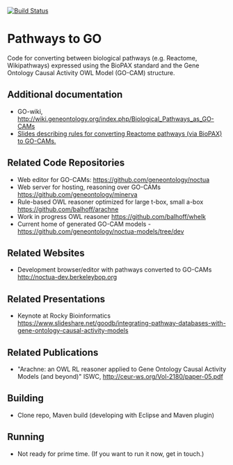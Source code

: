 [![Build Status](https://travis-ci.com/geneontology/pathways2GO.svg?branch=master)](https://travis-ci.com/geneontology/pathways2GO)
# Pathways to GO
Code for converting between biological pathways (e.g. Reactome, Wikipathways) expressed using the BioPAX standard and the Gene Ontology Causal Activity OWL Model (GO-CAM) structure.  

## Additional documentation
- GO-wiki, http://wiki.geneontology.org/index.php/Biological_Pathways_as_GO-CAMs
- [Slides describing rules for converting Reactome pathways (via BioPAX) to GO-CAMs.](https://docs.google.com/presentation/d/1_UAQN09WPCA5win5mbMs1ORMALNwiRwMBgZDPuyJEW8/edit#slide=id.g562cc2b479_0_0)

## Related Code Repositories 
- Web editor for GO-CAMs: https://github.com/geneontology/noctua
- Web server for hosting, reasoning over GO-CAMs https://github.com/geneontology/minerva
- Rule-based OWL reasoner optimized for large t-box, small a-box https://github.com/balhoff/arachne
- Work in progress OWL reasoner https://github.com/balhoff/whelk
- Current home of generated GO-CAM models - https://github.com/geneontology/noctua-models/tree/dev  

## Related Websites
- Development browser/editor with pathways converted to GO-CAMs http://noctua-dev.berkeleybop.org 

## Related Presentations
- Keynote at Rocky Bioinformatics https://www.slideshare.net/goodb/integrating-pathway-databases-with-gene-ontology-causal-activity-models

## Related Publications
- "Arachne: an OWL RL reasoner applied to Gene Ontology Causal Activity Models (and beyond)" ISWC, http://ceur-ws.org/Vol-2180/paper-05.pdf 

## Building
- Clone repo, Maven build (developing with Eclipse and Maven plugin)

## Running
- Not ready for prime time.  (If you want to run it now, get in touch.)
